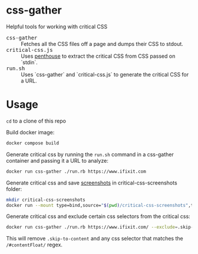 # css-gather
Helpful tools for working with critical CSS

<dl>
<dt><tt>css-gather</tt></dt><dd>Fetches all the CSS files off a page and dumps their CSS to stdout.</dd>
<dt><tt>critical-css.js</tt></dt><dd>Uses <a href="https://github.com/pocketjoso/penthouse">penthouse</a> to extract the critical CSS from CSS passed on `stdin`.</dd>
<dt><tt>run.sh</tt></dt><dd>Uses `css-gather` and `critical-css.js` to generate the critical CSS for a URL.</dd>
</dl>

# Usage
`cd` to a clone of this repo

Build docker image:
```sh
docker compose build
```

Generate critical css by running the `run.sh` command in a css-gather container and passing it a URL to analyze:

```sh
docker run css-gather ./run.rb https://www.ifixit.com
```

Generate critical css and save [screenshots](https://github.com/pocketjoso/penthouse/blob/master/examples/screenshots.js#L1-L4) in critical-css-screenshots folder:

```sh
mkdir critical-css-screenshots
docker run --mount type=bind,source="$(pwd)/critical-css-screenshots",target=/app/critical-css-screenshots css-gather ./run.rb https://www.ifixit.com
```

Generate critical css and exclude certain css selectors from the critical css:

```sh
docker run css-gather ./run.rb https://www.ifixit.com/ --exclude=.skip-to-content --exclude=/#contentFloat/
```
This will remove `.skip-to-content` and any css selector that matches the `/#contentFloat/` regex.
